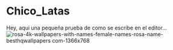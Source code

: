 # Chico_Latas
Hey, aqui una pequeña prueba  de como se escribe en el editor...![rosa-4k-wallpapers-with-names-female-names-rosa-name-besthqwallpapers com-1366x768](https://user-images.githubusercontent.com/85808889/121789538-80224b80-cb9c-11eb-91a9-6768238a740e.jpg)
